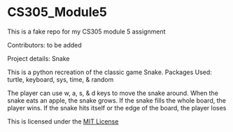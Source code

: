 # CS305_Module5
This is a fake repo for my CS305 module 5 assignment

Contributors:
to be added


Project details: Snake

This is a python recreation of the classic game Snake.
Packages Used: turtle, keyboard, sys, time, & random

The player can use w, a, s, & d keys to move the snake around.
When the snake eats an apple, the snake grows.
If the snake fills the whole board, the player wins.
If the snake hits itself or the edge of the board, the player loses


This is licensed under the [MIT License](LICENSE)
